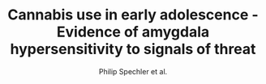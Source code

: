 ---
cat: gaia
subcat: brainomics
bestof: false
author: Philip Spechler et al.
title: Cannabis use in early adolescence - Evidence of amygdala hypersensitivity to signals of threat
journal: DEVELOPMENTAL COGNITIVE NEUROSCIENCE
year: 2015
type: article
doi: 10.1016/j.dcn.2015.08.007
---